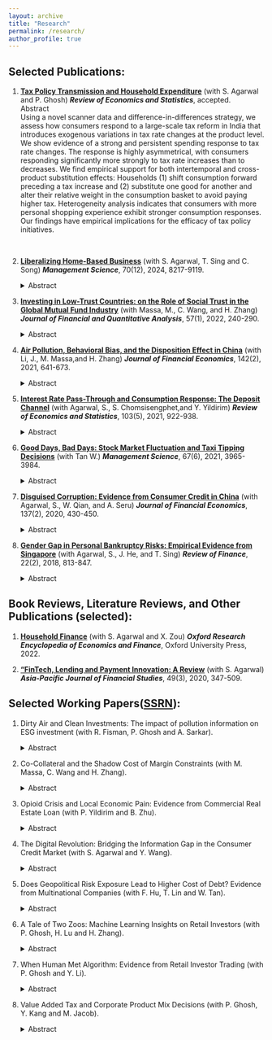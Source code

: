 ```yaml
---
layout: archive
title: "Research"
permalink: /research/
author_profile: true
---
```


## Selected Publications:

1. [**Tax Policy Transmission and Household Expenditure**](https://papers.ssrn.com/sol3/papers.cfm?abstract_id=4093637) (with S. Agarwal and P. Ghosh) **_Review of Economics and Statistics_**, accepted. <summary> Abstract</summary>
       Using a novel scanner data and difference-in-differences strategy, we assess how consumers respond to a large-scale tax reform in India that introduces exogenous variations in tax rate changes at the product level. We show evidence of a strong and persistent spending response to tax rate changes. The response is highly asymmetrical, with consumers responding significantly more strongly to tax rate increases than to decreases. We find empirical support for both intertemporal and cross-product substitution effects: Households (1) shift consumption forward preceding a tax increase and (2) substitute one good for another and alter their relative weight in the consumption basket to avoid paying higher tax. Heterogeneity analysis indicates that consumers with more personal shopping experience exhibit stronger consumption responses. Our findings have empirical implications for the efficacy of tax policy initiatives.  
     
<br>

2. [**Liberalizing Home-Based Business**](https://pubsonline.informs.org/doi/abs/10.1287/mnsc.2021.04232) (with  S. Agarwal, T. Sing and C. Song)  **_Management Science_**, 70(12), 2024, 8217-9119. 
     <details> <summary>Abstract</summary>
       Working at home benefits entrepreneurs by lowering fixed costs and allowing them to engage in joint market and household production. We evaluate a large-scale reform in Singapore, the Home Office Scheme, that allowed business creation at one's residential property and study whether home-based entrepreneurship spurs entrepreneurial activities. The difference-in-differences estimate shows that the reform led to a significantly higher level of business creation and that the firms newly created in response to the reform had a higher survival rate. The effect is more pronounced for low-income female individuals and industries with high startup capital, implying that financial constraints and nonpecuniary benefits likely drive the effect. The reform also encourages entrepreneurs to become serial entrepreneurs, and they open a larger business with a similar survival rate for their second firm. Overall, our findings suggest that the program effectively attracted more entry into self-employment without significantly lowering the average quality of the pool.

3. [**Investing in Low-Trust Countries: on the Role of Social Trust in the Global Mutual Fund Industry**](https://www.cambridge.org/core/journals/journal-of-financial-and-quantitative-analysis/article/abs/investing-in-lowtrust-countries-on-the-role-of-social-trust-in-the-global-mutual-fund-industry/BCB3D07E9586DFA791793DE3DD1F02F8) (with Massa, M., C. Wang, and H. Zhang) **_Journal of Financial and Quantitative Analysis_**, 57(1), 2022, 240-290.
     <details> <summary>Abstract</summary>
        We hypothesize that social trust, in mitigating contracting incompleteness, may have an important effect on the activeness and effectiveness of delegated portfolio management. Using a complete sample of worldwide open-end mutual funds, we find that trust is positively associated with the activeness of funds and that trust-related active share delivers superior performance (e.g., approximately 2% per year for cross-border investments). Moreover, “trust in the market” and “trust in managers” play important yet different roles for different types of cross-border delegated portfolio management. Our results suggest that trust acts as a fundamental building block for delegated portfolio management.

4. [**Air Pollution, Behavioral Bias, and the Disposition Effect in China**](https://www.sciencedirect.com/science/article/abs/pii/S0304405X19302223) (with Li, J., M. Massa,and H. Zhang) **_Journal of Financial Economics_**, 142(2), 2021, 641-673.
     <details> <summary>Abstract</summary>
       Inspired by the recent health science findings that air pollution affects mental health and cognition, we examine whether air pollution can intensify the cognitive bias observed in the financial markets. Based on a proprietary data set obtained from a large Chinese mutual fund family consisting of complete trading information for more than 773,198 accounts in 247 cities, we find that air pollution significantly increases investors’ disposition effects. Analysis based on two plausible exogenous variations in air quality (the vast dissipation of air pollution caused by strong winds and the Huai River policy) supports a causal interpretation. Mood regulation provides a potential mechanism.

5. [**Interest Rate Pass-Through and Consumption Response: The Deposit Channel**](https://www.mitpressjournals.org/doi/abs/10.1162/rest_a_00941?mobileUi=0) (with Agarwal, S., S. Chomsisengphet,and Y. Yildirim) **_Review of Economics and Statistics_**, 103(5), 2021, 922-938.
     <details> <summary>Abstract</summary>
       This study assesses a new mechanism, the deposit channel, in the transmission of interest rate shock to household consumption using an administrative panel data set of financial transactions for Turkey. Our empirical strategy exploits variation in consumers' adherence to the Islamic laws that forbid earning interest and employs a standard difference-in-difference design. Following an unanticipated announcement of interest rate hike, rate-sensitive consumers significantly reduce their overall spending, and the response persists throughout the post-announcement period. The response of debt payment, disparate exposure to inflation, exchange rate, and the demographic difference can hardly fully account for the documented consumption response heterogeneity.

6. [**Good Days, Bad Days: Stock Market Fluctuation and Taxi Tipping Decisions**](https://pubsonline.informs.org/doi/10.1287/mnsc.2019.3557) (with Tan W.) **_Management Science_**, 67(6), 2021, 3965-3984.
     <details> <summary>Abstract</summary>
       Using taxicab tipping records in New York City (NYC), we develop a novel measure of real-time utility and quantitatively assess the impact of wealth change on the well-being of individuals based on the core tenet of prospect theory. The baseline estimate suggests that a one-standard-deviation increase in the stock market index is associated with a 0.3% increase in the daily average tipping ratio, which translates to an elasticity estimate of 0.3. The impact is short-lived and in line with the wealth effect interpretation. Consistent with loss aversion, we find that the impact is primarily driven by wealth loss rather than gain. We exploit Global Positioning System and timestamp information and design two difference-in-differences tests to establish causal inference. Exploitation of the characteristics of individual stocks suggests that the effect of wealth change on real-time utility is more pronounced in the stocks of firms with large market capitalization. Finally, our aggregate estimate suggests that annual tip revenue in the NYC taxi industry is associated with stock market fluctuations, ranging from −$17.5 million to $12.9 million.

7. [**Disguised Corruption: Evidence from Consumer Credit in China**](https://www.sciencedirect.com/science/article/abs/pii/S0304405X20300611) (with Agarwal, S., W. Qian, and A. Seru) **_Journal of Financial Economics_**, 137(2), 2020, 430-450.	
     <details> <summary>Abstract</summary>
       Using a comprehensive sample of credit card data from a leading Chinese bank, we show that government bureaucrats receive 16% higher credit lines than non-bureaucrats with similar income and demographics, but their accounts experience a significantly higher likelihood of delinquency and debt forgiveness. Regions associated with greater credit provision to bureaucrats open more branches and receive more deposits from the local government. After staggered corruption crackdowns of provincial-level political officials, the new credit cards originated to bureaucrats in exposed regions do not enjoy a credit line premium, and bureaucrats’ delinquency and reinstatement rates are similar to those of non-bureaucrats.

8. [**Gender Gap in Personal Bankruptcy Risks: Empirical Evidence from Singapore**](https://academic.oup.com/rof/article-abstract/22/2/813/2629221)  (with Agarwal, S., J. He, and T. Sing) **_Review of Finance_**, 22(2), 2018, 813-847.	
     <details> <summary>Abstract</summary>
       Gender gap can arise due to various factors—socio-economic, culture, risk attitudes, and macro-economic circumstances. Using a unique dataset that merges motor vehicle events with bankruptcy outcomes and personal data from Singapore, this study finds significant evidence of a gender gap in personal bankruptcy risk. We show that women’s odds of being involved in bankruptcy events are 28% of those of men after controlling for demographic variables, housing type, cultural and spatial fixed effects. Using motor vehicle accidents as an instrument, we confirm that the gender gap in bankruptcy risk is mainly driven by risk-taking behavior. The heterogeneity analyses show that culture also explains part of the difference. Chinese, Indian, and Malay women have differential bankruptcy rates in Singapore.


<!---8. [**Gender Difference and Intra-household Economic Power in Mortgage Signing Order**](https://www.sciencedirect.com/science/article/abs/pii/S104295731830007X)  (with Agarwal, S., R. Green, E. Rosenblatt, and V. Yao,) **_Journal of Financial Intermediation_**, 36, 2018 86-100.	

     * <details> <summary>Abstract</summary>
       This paper adopts a novel approach to examine the roles of gender difference and intra-household economic power in mortgage signing order. We develop an “economic power” index based on relative economic power within the same-sex couple households. We then use this measure along with gender identity and other factors to explain signing order in different-gender couples. Our results suggest that, while pure economic power explains much of the observed signing order, gender difference plays an important role. Analysis exploiting regional variation reveals that gender difference in signing order is greater in states with a larger gender wage gap and red states whose residents predominantly vote for the Republican.--->


## Book Reviews, Literature Reviews, and Other Publications (selected):

1. [**Household Finance**](https://oxfordre.com/economics/display/10.1093/acrefore/9780190625979.001.0001/acrefore-9780190625979-e-430?rskey=EcVXuv&result=1) (with S. Agarwal and X. Zou) **_Oxford Research Encyclopedia of
    Economics and Finance_**, Oxford University Press, 2022.

2. [**“FinTech, Lending and Payment Innovation: A Review**](https://onlinelibrary.wiley.com/doi/abs/10.1111/ajfs.12294) (with S. Agarwal) **_Asia-Pacific Journal of Financial Studies_**, 49(3), 2020, 347-509.	

## Selected Working Papers([SSRN](https://papers.ssrn.com/sol3/cf_dev/AbsByAuth.cfm?per_id=1744628)):

1. Dirty Air and Clean Investments: The impact of pollution information on ESG investment (with R. Fisman, P. Ghosh and A. Sarkar).	
     <details> <summary>Abstract</summary>
       We study exposure to pollution information and investment portfolio allocations, exploiting the rollout of air quality monitoring stations in India. Using a triple-differences framework, we show that retail investors' investments in ``brown'' stocks are negatively related to local air pollution after a monitoring station appears nearby, with particularly pronounced effects on ``alert'' dates when air quality is listed as harmful to the general population. The effect of pollution information on investment choices is most prominent amongst tech-savvy investors who are most plausibly ``treated'' by real-time pollution data, and by younger investors who tend to be more sensitive to environmental concerns. Overall, our results provide micro-level support for the view that salience of environmental conditions affect investors' tastes for green investments.

2. Co-Collateral and the Shadow Cost of Margin Constraints (with M. Massa, C. Wang and H. Zhang).	
     <details> <summary>Abstract</summary>
       We propose a novel stock-level measure of the tightness of margin constraints by decomposing a stock’s cash collateral requests in the short-selling market into two components: comovements with the market (co-collateral) and idiosyncratic movements. Consistent with the notion that co-collateral tightens margin requests, we find that co-collateral reduces short-selling activities and is associated with a positive return premium. Moreover, this premium peaked during the crisis (especially the Lehman bankruptcy) and is unexplained by traditional asset pricing factors or mispricing. Our results highlight the importance of collateral requests and the associated shadow costs in influencing asset prices.

3. Opioid Crisis and Local Economic Pain: Evidence from Commercial Real Estate Loan (with P. Yildirim and B. Zhu).	
     <details> <summary>Abstract</summary>
       This study examines the local economic impacts of the opioid epidemic by focusing on the performance of commercial real estate loan. We establish causal identification by leveraging plausible exogenous variation in primary physicians per capita and staggered adoption of state-level Opioid Misuse Prevention Legislation. Our findings indicate that opioid abuse decreases net operating income and increases vacancy rates, leading to a surge in loan defaults. We present direct evidence for economic channels showing that opioid abuse disrupts local economies through reduced business sales and eroded neighborhood desirability, which decreases net operating income and lowers occupancy rates of commercial real estate properties, ultimately leading to higher default rate. The effect  is more severe in residential and retail properties, areas with weaker economic conditions, communities with higher proportions of Black and Asian populations, younger individuals, and Republican states. Our study underscores a new negative externality of the opioid crisis on local economies and its spillover effects on financial markets.

4. The Digital Revolution: Bridging the Information Gap in the Consumer Credit Market (with S. Agarwal and Y. Wang).	
     <details> <summary>Abstract</summary>
       We analyze how an information communication technology shock resolves information friction in the largest and most significant consumer credit markets. Using granular spatial variation of broadband diffusion, we find that high-speed Internet access enables consumers to save an average of $327 – $738 on mortgage broker fees. These savings are economically meaningful and can partially offset the annual broadband subscription cost of \$444. The effect is more pronounced for well-educated, high-FICO, and high-income customers, and in areas with a competitive broker market ex-ante. We identify greater bargaining power and reduced search costs as mechanisms behind the fee reductions.

5. Does Geopolitical Risk Exposure Lead to Higher Cost of Debt? Evidence from Multinational Companies (with F. Hu, T. Lin and W. Tan).	
     <details> <summary>Abstract</summary>
       Multinational companies (MNCs) listed in the U.S. and their global subsidiaries with greater exposure to geopolitical risk (GPR) have higher bank loan costs. The effect is robust to alternative model specifications, interpretations, and measurements. Horserace tests suggest that GPR is a distinct and superior proxy for host-country-level risk factors and has a more robust effect on a firm's cost of debt. We find consistent results when employing two identification strategies – a Bartik-type instrument and a difference-in-differences design around the 2014 Russia-Ukraine conflict and 2022 Russia-Ukraine War – to isolate exogenous variations in GPR exposure. We also identify two economic channels, i.e., operational flexibility and currency risk, that explain our findings. The effect is stronger among MNCs which have larger geo-political risk exposure, higher credit risk, no prior banking relationship and facing weaker formal institutions. Finally, we document a positive relation between global subsidiaries’ GPR and an MNC’s cost of equity.

6. A Tale of Two Zoos: Machine Learning Insights on Retail Investors (with P. Ghosh, H. Lu and H. Zhang).	
     <details> <summary>Abstract</summary>
       We employ various machine learning models to analyze the returns for millions of retail investors in India. We observe that Neural Networks outperform other machine learning and OLS models in uniquely predicting both good and bad out-of-sample performance. Behavioral biases exert a more significant influence on their returns than holding-weighted firm characteristics.

7. When Human Met Algorithm: Evidence from Retail Investor Trading (with P. Ghosh and Y. Li).	
     <details> <summary>Abstract</summary>
       We study the adoption and economic impact of artificial intelligence technology by retail investors in a developing economy. We document new facts to characterize the human-algorithm interaction in the context of retail investor trading using administrative account-level data of all individual investors from National Stock Exchange of India, the world's 8th largest stock exchange. While the retail algorithmic trading market is dominated by male investors, the relative share of female algorithmic participation increases steadily from 5\% in 2012 to 10\% in 2019. We find that algorithmic trades by male-young investors take up most of the overall increase in recent years and are highly procyclical to the market condition. Investors adapting to algorithmic trading experience better performance as measured by higher market-adjusted return and Sharpe ratio. The benefit is greater for less wealthy investors and those who are holding less diversified portfolio or exhibit more behavioral bias \textit{ex ante}. We find evidence that improved performance is likely due to enhanced trading responsiveness to new market information and reduced behavioral biases. Consistent with “learning by algorithmic trading”, unprofitable algorithmic traders are more likely to quit than profitable traders. Algorithmic trade size is also sensitive to past performance and retail algorithmic investors initially execute very small trades during the first few trials and increase trade size significantly after profitable trades.
       
8. Value Added Tax and Corporate Product Mix Decisions (with P. Ghosh, Y. Kang and M. Jacob).	
     <details> <summary>Abstract</summary>
       This paper investigates the effect of consumption taxes on firms’ product mix decision. Using a stacked difference-in-differences approach that exploits the staggered transition from a sales tax with the risk of tax cascading to a value added tax (VAT) with credits on inputs across states in India and detailed data on listed manufacturing firms’ production decisions, we document that the switch to a VAT system induces affected firms to narrow their product scope. That is, firms cut the internal production of input goods and instead focus their production toward their best-performing products. Firms affected by the switch to the VAT reduce their firm size and are more likely to outsource production of input goods, consistent with vertical disintegration following VAT adoption. We also show that this VAT-induced vertical disintegration results in lower manufacturing costs, higher profitability and firm value, and increased investment efficiency for affected firms. Overall, the paper shows that VAT adoption can reduce investment and productivity distortions induced by a sales tax that bears the risk of tax cascading.
       
       
       
   

